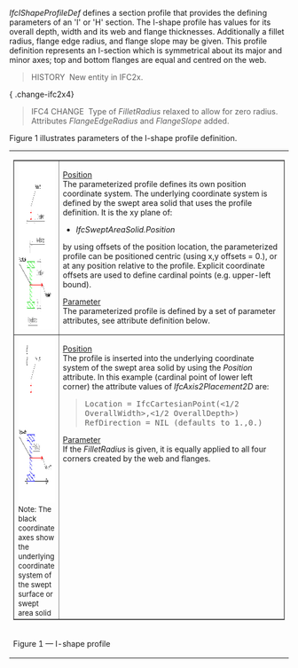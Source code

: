 ﻿_IfcIShapeProfileDef_ defines a section profile that provides the defining parameters of an 'I' or 'H' section. The I-shape profile has values for its overall depth, width and its web and flange thicknesses. Additionally a fillet radius, flange edge radius, and flange slope may be given. This profile definition represents an I-section which is symmetrical about its major and minor axes; top and bottom flanges are equal and centred on the web.

> HISTORY&nbsp; New entity in IFC2x.

{ .change-ifc2x4}
> IFC4 CHANGE&nbsp; Type of _FilletRadius_ relaxed to allow for zero radius. Attributes _FlangeEdgeRadius_ and _FlangeSlope_ added.

Figure 1 illustrates parameters of the I-shape profile definition.

<table>
<tr><td>
<table border="1" cellpadding="2" cellspacing="2" frame="border" width="100%">
  <tbody>
    <tr>
      <td width="420"><img src="../../../../../../figures/ifcishapeprofiledef-layout1.gif" alt="I-shape profile" border="0" height="300" width="400"></td>
      <td align="left" valign="top" width="100%">
      <p><u>Position</u>
      <br>
The parameterized
profile defines its own position coordinate system.
The underlying
coordinate system is defined by the swept area solid
that uses the profile definition. It is the xy plane of: </p>
      <ul>
        <li style="font-style: italic;">IfcSweptAreaSolid.Position</li>
      </ul>
by using offsets of the position location, the parameterized profile
can be positioned centric (using x,y offsets = 0.), or at any position
relative to the profile. Explicit coordinate offsets are used to define
cardinal points (e.g. upper-left bound).
      <p><u>Parameter</u>
      <br>
The parameterized profile
is defined by a set of parameter attributes, see attribute definition
below.</p>
      </td>
    </tr>
    <tr>
      <td width="420"><img src="../../../../../../figures/ifcishapeprofiledef-layout2.gif" alt="I shape with fillet" border="0" height="300" width="400"><br>
      <font size="-1">Note:
The black coordinate axes show the
underlying coordinate system of the swept surface or swept area solid</font></td>
      <td align="left" valign="top" width="100%">
      <p><u>Position</u>
      <br>
The profile is inserted into the underlying
coordinate system of the swept area solid by using the <em>Position</em>
attribute. In this example (cardinal point of lower left corner) the
attribute values of <em>IfcAxis2Placement2D</em>
are:</p>
      <blockquote>
        <p> <tt>Location
= IfcCartesianPoint(&lt;1/2
OverallWidth&gt;,&lt;1/2 OverallDepth&gt;)<br>
RefDirection = NIL (defaults to 1.,0.)</tt></p>
      </blockquote>
      <p><u>Parameter</u><br>
If the <em>FilletRadius</em>
is given, it is equally applied to all four corners created by the web
and flanges.</p>
      </td>
    </tr>
  </tbody>
</table>
</td></tr>
<tr><td><p class="figure">Figure 1 &mdash; I-shape profile</p></td></tr>
</table>